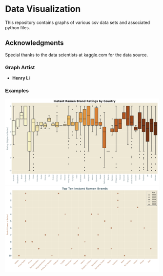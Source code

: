 # Data Visualization

This repository contains graphs of various csv data sets and associated python files. 

## Acknowledgments
Special thanks to the data scientists at kaggle.com for the data source.

### Graph Artist
* **Henry Li**

### Examples
![graph](Ramen_Ratings/Instant_Ramen_Brand_Ratings_by_Country_graph.png)
![graph](Ramen_Ratings/Top_Ten_Instant_Ramen_Brands_graph.png)
